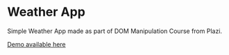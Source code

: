 # Weather App
Simple Weather App made as part of DOM Manipulation Course from Plazi.

[Demo available here](https://carlitoxe.github.io/workshop-weather-app/)
